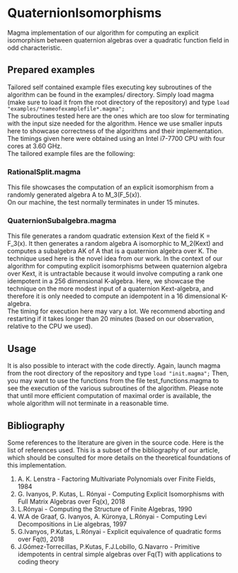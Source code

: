 # QuaternionIsomorphisms
Magma implementation of our algorithm for computing an explicit isomorphism between quaternion algebras over a quadratic function field in odd characteristic.

## Prepared examples
Tailored self contained example files executing key subroutines of the algorithm can be found in the examples/ directory. Simply load magma (make sure to load it from the root directory of the repository) and type ```load "examples/*nameofexamplefile*.magma";```  
The subroutines tested here are the ones which are too slow for terminating with the input size needed for the algorithm. Hence we use smaller inputs here to showcase correctness of the algorithms and their implementation.  
The timings given here were obtained using an Intel i7-7700 CPU with four cores at 3.60 GHz.  
The tailored example files are the following:

### RationalSplit.magma
This file showcases the computation of an explicit isomorphism from a randomly generated algebra A to M_3(F_5(x)).  
On our machine, the test normally terminates in under 15 minutes.

### QuaternionSubalgebra.magma
This file generates a random quadratic extension Kext of the field K = F_3(x). It then generates a random algebra A isomorphic to M_2(Kext) and computes a subalgebra AK of A that is a quaternion algebra over K.
The technique used here is the novel idea from our work. In the context of our algorithm for computing explicit isomorphisms between quaternion algebra over Kext, it is untractable because it would involve computing a rank one idempotent in a 256 dimensional K-algebra. Here, we showcase the technique on the more modest input of a quaternion Kext-algebra, and therefore it is only needed to compute an idempotent in a 16 dimensional K-algebra.  
The timing for execution here may vary a lot. We recommend aborting and restarting if it takes longer than 20 minutes (based on our observation, relative to the CPU we used).

## Usage
It is also possible to interact with the code directly. Again, launch magma from the root directory of the repository and type ```load "init.magma";```
Then, you may want to use the functions from the file test_functions.magma to see the execution of the various subroutines of the algorithm.
Please note that until more efficient computation of maximal order is available, the whole algorithm will not terminate in a reasonable time.

## Bibliography
Some references to the literature are given in the source code. Here is the list of references used. This is a subset of the bibliography of our article, which should be consulted for more details on the theoretical foundations of this implementation.


1. A. K. Lenstra - Factoring Multivariate Polynomials over Finite Fields, 1984
2. G. Ivanyos, P. Kutas, L. Rónyai - Computing Explicit Isomorphisms with Full Matrix Algebras over Fq(x), 2018
3. L.Rónyai - 	Computing the Structure of Finite Algebras, 1990
4. W.A de Graaf, G. Ivanyos, A. Küronya, L.Rónyai - Computing Levi Decompositions in Lie algebras, 1997
5. G.Ivanyos, P.Kutas, L.Rónyai - Explicit equivalence of quadratic forms over Fq(t), 2018
6. J.Gómez-Torrecillas, P.Kutas, F.J.Lobillo, G.Navarro - Primitive idempotents in central simple algebras over Fq(T) with applications to coding theory
